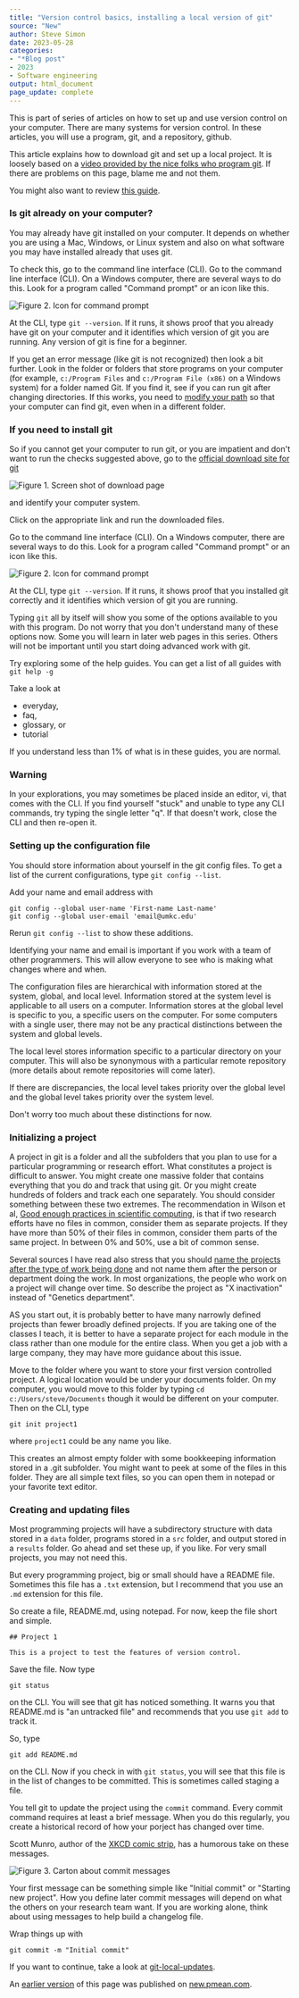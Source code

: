 ```yaml
---
title: "Version control basics, installing a local version of git"
source: "New"
author: Steve Simon
date: 2023-05-28
categories:
- "*Blog post"
- 2023
- Software engineering
output: html_document
page_update: complete
---
```


This is part of series of articles on how to set up and use version control on your computer. There are many systems for version control. In these articles, you will use a program, git, and a repository, github.

This article explains how to download git and set up a local project. It is loosely based on a [video provided by the nice folks who program git][git1]. If there are problems on this page, blame me and not them.

[git1]: https://git-scm.com/video/get-going

You might also want to review [this guide][ref-git-nodate].

[ref-git-nodate]: https://git-scm.com/book/ms/v2/Getting-Started-About-Version-Control

<!---more--->

### Is git already on your computer?

You may already have git installed on your computer. It depends on whether you are using a Mac, Windows, or Linux system and also on what software you may have installed already that uses git.

To check this, go to the command line interface (CLI). Go to the command line interface (CLI). On a Windows computer, there are several ways to do this. Look for a program called "Command prompt" or an icon like this.

![Figure 2. Icon for command prompt](http://www.pmean.com/new-images/23/installing-git-02.png)

At the CLI, type `git --version`. If it runs, it shows proof that you already have git on your computer and it identifies which version of git you are running. Any version of git is fine for a beginner.

If you get an error message (like git is not recognized) then look a bit further. Look in the folder or folders that store programs on your computer (for example, `c:/Program Files` and `c:/Program File (x86)` on a Windows system) for a folder named Git. If you find it, see if you can run git after changing directories. If this works, you need to [modify your path][del1] so that your computer can find git, even when in a different folder.

[del1]: https://www.delftstack.com/howto/git/add-git-to-path-on-windows/

### If you need to install git

So if you cannot get your computer to run git, or you are impatient and don't want to run the checks suggested above, go to the [official download site for git][git2]

[git2]: https://git-scm.com/downloads

![Figure 1. Screen shot of download page](http://www.pmean.com/new-images/23/installing-git-01.png)

and identify your computer system. 

Click on the appropriate link and run the downloaded files.

Go to the command line interface (CLI). On a Windows computer, there are several ways to do this. Look for a program called "Command prompt" or an icon like this.

![Figure 2. Icon for command prompt](http://www.pmean.com/new-images/23/installing-git-02.png)

At the CLI, type `git --version`. If it runs, it shows proof that you installed git correctly and it identifies which version of git you are running.

Typing `git` all by itself will show you some of the options available to you with this program. Do not worry that you don't understand many of these options now. Some you will learn in later web pages in this series. Others will not be important until you start doing advanced work with git.

Try exploring some of the help guides.  You can get a list of all guides with `git help -g`

Take a look at 

+ everyday,
+ faq,
+ glossary, or
+ tutorial

If you understand less than 1% of what is in these guides, you are normal.

### Warning

In your explorations, you may sometimes be placed inside an editor, vi, that comes with the CLI. If you find yourself "stuck" and unable to type any CLI commands, try typing the single letter "q". If that doesn't work, close the CLI and then re-open it.

### Setting up the configuration file

You should store information about yourself in the git config files. To get a list of the current configurations, type `git config --list`.

Add your name and email address with

```
git config --global user-name 'First-name Last-name'
git config --global user-email 'email@umkc.edu'
```

Rerun `git config --list` to show these additions.

Identifying your name and email is important if you work with a team of other programmers. This will allow everyone to see who is making what changes where and when.

The configuration files are hierarchical with information stored at the system, global, and local level. Information stored at the system level is applicable to all users on a computer. Information stores at the global level is specific to you, a specific users on the computer. For some computers with a single user, there may not be any practical distinctions between the system and global levels.

The local level stores information specific to a particular directory on your computer. This will also be synonymous with a particular remote repository (more details about remote repositories will come later).

If there are discrepancies, the local level takes priority over the global level and the global level takes priority over the system level.

Don't worry too much about these distinctions for now.

### Initializing a project

A project in git is a folder and all the subfolders that you plan to use for a particular programming or research effort. What constitutes a project is difficult to answer. You might create one massive folder that contains everything that you do and track that using git. Or you might create hundreds of folders and track each one separately. You should consider something between these two extremes. The recommendation in Wilson et al, [Good enough practices in scientific computing][wil1], is that if two research efforts have no files in common, consider them as separate projects. If they have more than 50% of their files in common, consider them parts of the same project. In between 0% and 50%, use a bit of common sense.

[wil1]: https://journals.plos.org/ploscompbiol/article?id=10.1371/journal.pcbi.1005510

Several sources I have read also stress that you should [name the projects after the type of work being done][hem2] and not name them after the person or department doing the work. In most organizations, the people who work on a project will change over time. So describe the project as "X inactivation" instead of "Genetics department".

[hem2]: https://blogs.sas.com/content/sasdummy/2020/11/10/sas-projects-git/

AS you start out, it is probably better to have many narrowly defined projects than fewer broadly defined projects. If you are taking one of the classes I teach, it is better to have a separate project for each module in the class rather than one module for the entire class. When you get a job with a large company, they may have more guidance about this issue.

Move to the folder where you want to store your first version controlled project. A logical location would be under your documents folder. On my computer, you would move to this folder by typing `cd c:/Users/steve/Documents` though it would be different on your computer. Then on the CLI, type

```
git init project1
```

where `project1` could be any name you like.

This creates an almost empty folder with some bookkeeping information stored in a .git subfolder. You might want to peek at some of the files in this folder. They are all simple text files, so you can open them in notepad or your favorite text editor.

### Creating and updating files

Most programming projects will have a subdirectory structure with data stored in a `data` folder, programs stored in a `src` folder, and output stored in a `results` folder. Go ahead and set these up, if you like. For very small projects, you may not need this.

But every programming project, big or small should have a README file. Sometimes this file has a `.txt` extension, but I recommend that you use an `.md` extension for this file.

So create a file, README.md, using notepad. For now, keep the file short and simple.

```
## Project 1

This is a project to test the features of version control.
```

Save the file. Now type 

```
git status
```

on the CLI. You will see that git has noticed something. It warns you that README.md is "an untracked file" and recommends that you use `git add` to track it.

So, type

```
git add README.md
```

on the CLI. Now if you check in with `git status`, you will see that this file is in the list of changes to be committed. This is sometimes called staging a file.

You tell git to update the project using the `commit` command. Every commit command requires at least a brief message. When you do this regularly, you create a historical record of how your porject has changed over time.

Scott Munro, author of the [XKCD comic strip][xkc1], has a humorous take on these messages.

[xkc1]: https://xkcd.com/

![Figure 3. Carton about commit messages](https://imgs.xkcd.com/comics/git_commit.png)

Your first message can be something simple like "Initial commit" or "Starting new project". How you define later commit messages will depend on what the others on your research team want. If you are working alone, think about using messages to help build a changelog file.

Wrap things up with 

```
git commit -m "Initial commit"
```

If you want to continue, take a look at [git-local-updates][sim3].

[sim3]: http://pmean.com/posts/git-local-updates/

An [earlier version][sim2] of this page was published on [new.pmean.com][sim1].

[sim1]: http://new.pmean.com
[sim2]: http://new.pmean.com/git-local-installation/
